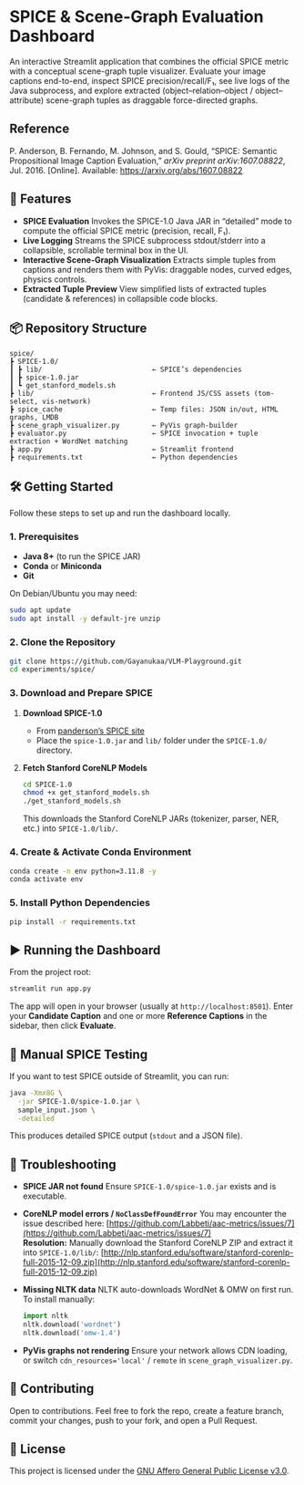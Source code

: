 # SPICE & Scene-Graph Evaluation Dashboard

An interactive Streamlit application that combines the official SPICE metric with a conceptual scene-graph tuple visualizer. Evaluate your image captions end-to-end, inspect SPICE precision/recall/F₁, see live logs of the Java subprocess, and explore extracted (object–relation–object / object–attribute) scene-graph tuples as draggable force-directed graphs.

## Reference

P. Anderson, B. Fernando, M. Johnson, and S. Gould, “SPICE: Semantic Propositional Image Caption Evaluation,” _arXiv preprint arXiv:1607.08822_, Jul. 2016. [Online]. Available: https://arxiv.org/abs/1607.08822

## 🚀 Features

- **SPICE Evaluation**
  Invokes the SPICE-1.0 Java JAR in “detailed” mode to compute the official SPICE metric (precision, recall, F₁).
- **Live Logging**
  Streams the SPICE subprocess stdout/stderr into a collapsible, scrollable terminal box in the UI.
- **Interactive Scene-Graph Visualization**
  Extracts simple tuples from captions and renders them with PyVis: draggable nodes, curved edges, physics controls.
- **Extracted Tuple Preview**
  View simplified lists of extracted tuples (candidate & references) in collapsible code blocks.

## 📦 Repository Structure

```
spice/
┣ SPICE-1.0/
┃ ┣ lib/                           ← SPICE’s dependencies
┃ ┣ spice-1.0.jar
┃ ┗ get_stanford_models.sh
┣ lib/                             ← Frontend JS/CSS assets (tom-select, vis-network)
┣ spice_cache                      ← Temp files: JSON in/out, HTML graphs, LMDB
┣ scene_graph_visualizer.py        ← PyVis graph-builder
┣ evaluator.py                     ← SPICE invocation + tuple extraction + WordNet matching
┣ app.py                           ← Streamlit frontend
┣ requirements.txt                 ← Python dependencies
```

## 🛠️ Getting Started

Follow these steps to set up and run the dashboard locally.

### 1. Prerequisites

- **Java 8+** (to run the SPICE JAR)
- **Conda** or **Miniconda**
- **Git**

On Debian/Ubuntu you may need:

```bash
sudo apt update
sudo apt install -y default-jre unzip
```

### 2. Clone the Repository

```bash
git clone https://github.com/Gayanukaa/VLM-Playground.git
cd experiments/spice/
```

### 3. Download and Prepare SPICE

1. **Download SPICE-1.0**

   - From [panderson’s SPICE site](https://panderson.me/spice/)
   - Place the `spice-1.0.jar` and `lib/` folder under the `SPICE-1.0/` directory.

2. **Fetch Stanford CoreNLP Models**

   ```bash
   cd SPICE-1.0
   chmod +x get_stanford_models.sh
   ./get_stanford_models.sh
   ```

   This downloads the Stanford CoreNLP JARs (tokenizer, parser, NER, etc.) into `SPICE-1.0/lib/`.

### 4. Create & Activate Conda Environment

```bash
conda create -n env python=3.11.8 -y
conda activate env
```

### 5. Install Python Dependencies

```bash
pip install -r requirements.txt
```

## ▶️ Running the Dashboard

From the project root:

```bash
streamlit run app.py
```

The app will open in your browser (usually at `http://localhost:8501`). Enter your **Candidate Caption** and one or more **Reference Captions** in the sidebar, then click **Evaluate**.

## 🧪 Manual SPICE Testing

If you want to test SPICE outside of Streamlit, you can run:

```bash
java -Xmx8G \
  -jar SPICE-1.0/spice-1.0.jar \
  sample_input.json \
  -detailed
```

This produces detailed SPICE output (`stdout` and a JSON file).

## 🐛 Troubleshooting

- **SPICE JAR not found**
  Ensure `SPICE-1.0/spice-1.0.jar` exists and is executable.

- **CoreNLP model errors / `NoClassDefFoundError`**
  You may encounter the issue described here:
  [https://github.com/Labbeti/aac-metrics/issues/7](https://github.com/Labbeti/aac-metrics/issues/7) </br>
  **Resolution:** Manually download the Stanford CoreNLP ZIP and extract it into `SPICE-1.0/lib/`:
  [http://nlp.stanford.edu/software/stanford-corenlp-full-2015-12-09.zip](http://nlp.stanford.edu/software/stanford-corenlp-full-2015-12-09.zip)

- **Missing NLTK data**
  NLTK auto-downloads WordNet & OMW on first run. To install manually:

  ```python
  import nltk
  nltk.download('wordnet')
  nltk.download('omw-1.4')
  ```

- **PyVis graphs not rendering**
  Ensure your network allows CDN loading, or switch `cdn_resources='local'` / `remote` in `scene_graph_visualizer.py`.

## 🤝 Contributing

Open to contributions. Feel free to fork the repo, create a feature branch, commit your changes, push to your fork, and open a Pull Request.

## 📄 License

This project is licensed under the [GNU Affero General Public License v3.0](LICENSE).
